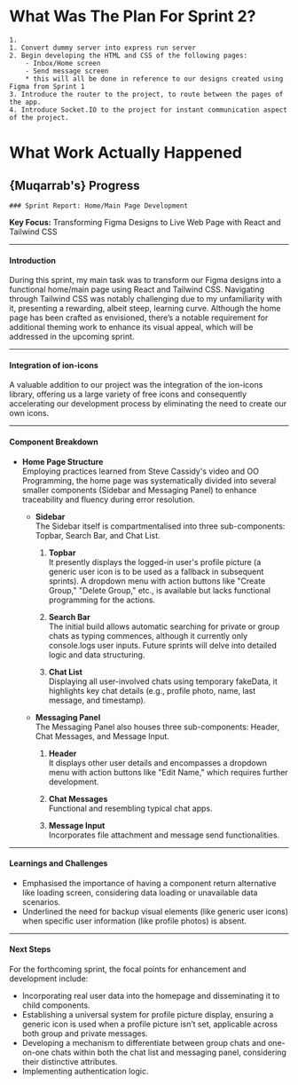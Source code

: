 # What Was The Plan For Sprint 2?

    1.
    1. Convert dummy server into express run server
    2. Begin developing the HTML and CSS of the following pages:
        - Inbox/Home screen
        - Send message screen
        * this will all be done in reference to our designs created using Figma from Sprint 1
    3. Introduce the router to the project, to route between the pages of the app.
    4. Introduce Socket.IO to the project for instant communication aspect of the project.

# What Work Actually Happened

## {Muqarrab's} Progress

    ### Sprint Report: Home/Main Page Development
 
**Key Focus:** Transforming Figma Designs to Live Web Page with React and Tailwind CSS  

---

#### **Introduction**

During this sprint, my main task was to transform our Figma designs into a functional home/main page using React and Tailwind CSS. Navigating through Tailwind CSS was notably challenging due to my unfamiliarity with it, presenting a rewarding, albeit steep, learning curve. Although the home page has been crafted as envisioned, there’s a notable requirement for additional theming work to enhance its visual appeal, which will be addressed in the upcoming sprint.

---

#### **Integration of ion-icons**

A valuable addition to our project was the integration of the ion-icons library, offering us a large variety of free icons and consequently accelerating our development process by eliminating the need to create our own icons.

---

#### **Component Breakdown**

- **Home Page Structure**  
  Employing practices learned from Steve Cassidy's video and OO Programming, the home page was systematically divided into several smaller components (Sidebar and Messaging Panel) to enhance traceability and fluency during error resolution.

    - **Sidebar**  
      The Sidebar itself is compartmentalised into three sub-components: Topbar, Search Bar, and Chat List.

        1. **Topbar**  
           It presently displays the logged-in user's profile picture (a generic user icon is to be used as a fallback in subsequent sprints). A dropdown menu with action buttons like "Create Group," "Delete Group," etc., is available but lacks functional programming for the actions.

        2. **Search Bar**  
           The initial build allows automatic searching for private or group chats as typing commences, although it currently only console.logs user inputs. Future sprints will delve into detailed logic and data structuring.

        3. **Chat List**  
           Displaying all user-involved chats using temporary fakeData, it highlights key chat details (e.g., profile photo, name, last message, and timestamp).

    - **Messaging Panel**  
      The Messaging Panel also houses three sub-components: Header, Chat Messages, and Message Input.

        1. **Header**  
           It displays other user details and encompasses a dropdown menu with action buttons like "Edit Name," which requires further development.

        2. **Chat Messages**  
           Functional and resembling typical chat apps.

        3. **Message Input**  
           Incorporates file attachment and message send functionalities.

---

#### **Learnings and Challenges**

- Emphasised the importance of having a component return alternative like loading screen, considering data loading or unavailable data scenarios.
- Underlined the need for backup visual elements (like generic user icons) when specific user information (like profile photos) is absent.

---

#### **Next Steps**

For the forthcoming sprint, the focal points for enhancement and development include:
  
- Incorporating real user data into the homepage and disseminating it to child components.
- Establishing a universal system for profile picture display, ensuring a generic icon is used when a profile picture isn’t set, applicable across both group and private messages.
- Developing a mechanism to differentiate between group chats and one-on-one chats within both the chat list and messaging panel, considering their distinctive attributes.
- Implementing authentication logic.




